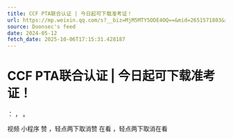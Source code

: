 ```yaml
---
title: CCF PTA联合认证 | 今日起可下载准考证！
url: https://mp.weixin.qq.com/s?__biz=MjM5MTY5ODE4OQ==&mid=2651571803&idx=6&sn=736bf9d8466649d86c20bcb95fa7427d
source: Doonsec's feed
date: 2024-05-12
fetch_date: 2025-10-06T17:15:31.428187
---
```


# CCF PTA联合认证 | 今日起可下载准考证！

：
，
。

视频
小程序
赞
，轻点两下取消赞
在看
，轻点两下取消在看